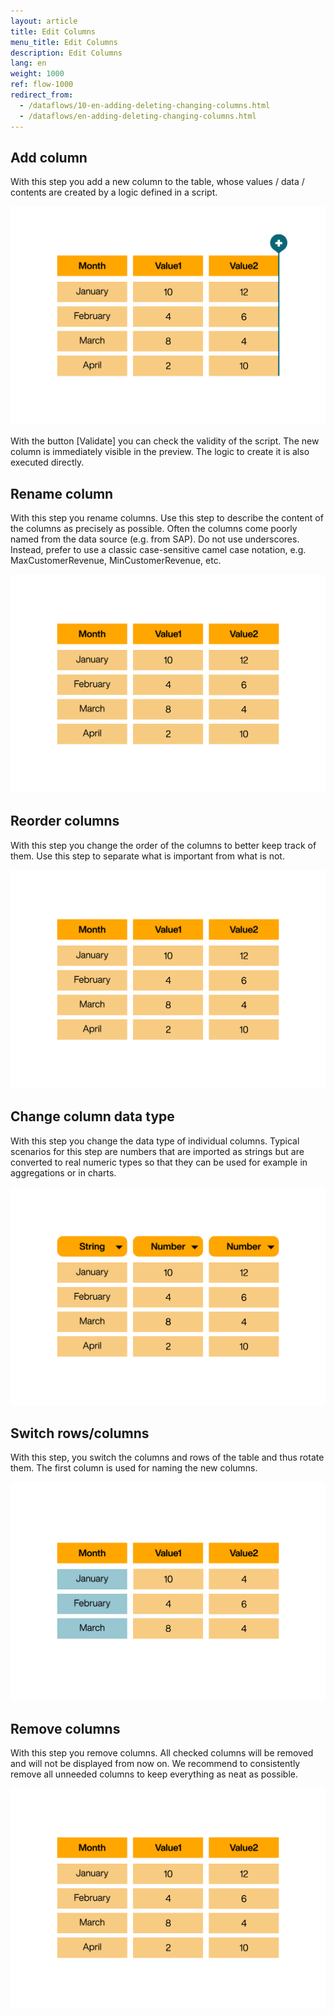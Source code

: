 ```yaml
---
layout: article
title: Edit Columns
menu_title: Edit Columns
description: Edit Columns
lang: en
weight: 1000
ref: flow-1000
redirect_from:
  - /dataflows/10-en-adding-deleting-changing-columns.html
  - /dataflows/en-adding-deleting-changing-columns.html
---
```

## Add column

With this step you add a new column to the table, whose values / data / contents are created by a logic defined in a script.

![Add column](/assets/images/dataflows/dataflows_add-column.gif)

With the button [Validate] you can check the validity of the script. The new column is immediately visible in the preview. The logic to create it is also executed directly.

## Rename column

With this step you rename columns. Use this step to describe the content of the columns as precisely as possible. Often the columns come poorly named from the data source (e.g. from SAP). Do not use underscores. Instead, prefer to use a classic case-sensitive camel case notation, e.g. MaxCustomerRevenue, MinCustomerRevenue, etc.

![Rename column](/assets/images/dataflows/dataflows_rename-column.gif)

## Reorder columns

With this step you change the order of the columns to better keep track of them. Use this step to separate what is important from what is not.

![Reorder columns](/assets/images/dataflows/dataflows_reorder-column.gif)

## Change column data type

With this step you change the data type of individual columns. Typical scenarios for this step are numbers that are imported as strings but are converted to real numeric types so that they can be used for example in aggregations or in charts.

![Change column data type](/assets/images/dataflows/dataflows_change-datatype.gif)

## Switch rows/columns

With this step, you switch the columns and rows of the table and thus rotate them. The first column is used for naming the new columns.

![Zeilen/Spalten tauschen](/assets/images/dataflows/dataflows_switch-rows-columns.gif)

## Remove columns

With this step you remove columns. All checked columns will be removed and will not be displayed from now on. We recommend to consistently remove all unneeded columns to keep everything as neat as possible.

![Remove columns](/assets/images/dataflows/dataflows_remove-columns.gif)
